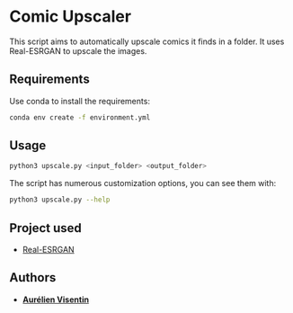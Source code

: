 # Comic Upscaler

This script aims to automatically upscale comics it finds in a folder. It uses Real-ESRGAN to upscale the images.

## Requirements

Use conda to install the requirements:

```bash
conda env create -f environment.yml
```

## Usage

```bash
python3 upscale.py <input_folder> <output_folder>
```

The script has numerous customization options, you can see them with:

```bash
python3 upscale.py --help
```

## Project used

- [Real-ESRGAN](https://github.com/xinntao/Real-ESRGAN)

## Authors

- [**Aurélien Visentin**](https://github.com/anvstin)
